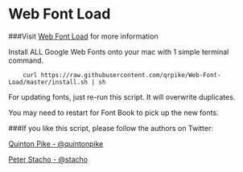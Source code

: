 # Web Font Load

###Visit [Web Font Load](http://webfontload.com) for more information


Install ALL Google Web Fonts onto your mac with 1 simple terminal command.

		curl https://raw.githubusercontent.com/qrpike/Web-Font-Load/master/install.sh | sh

For updating fonts, just re-run this script. It will overwrite duplicates.

You may need to restart for Font Book to pick up the new fonts.

###If you like this script, please follow the authors on Twitter:

[Quinton Pike - @quintonpike](https://twitter.com/QuintonPike)

[Peter Stacho - @stacho](https://twitter.com/stacho)


